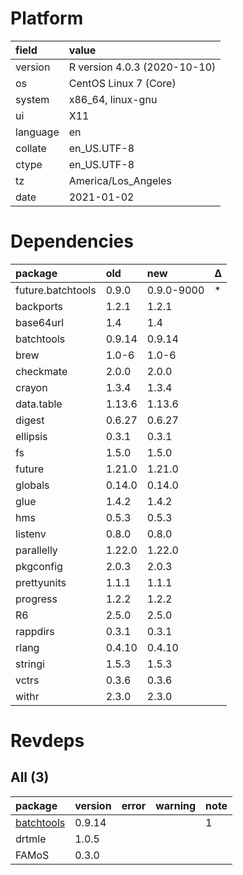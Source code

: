 # Platform

|field    |value                        |
|:--------|:----------------------------|
|version  |R version 4.0.3 (2020-10-10) |
|os       |CentOS Linux 7 (Core)        |
|system   |x86_64, linux-gnu            |
|ui       |X11                          |
|language |en                           |
|collate  |en_US.UTF-8                  |
|ctype    |en_US.UTF-8                  |
|tz       |America/Los_Angeles          |
|date     |2021-01-02                   |

# Dependencies

|package           |old    |new        |Δ  |
|:-----------------|:------|:----------|:--|
|future.batchtools |0.9.0  |0.9.0-9000 |*  |
|backports         |1.2.1  |1.2.1      |   |
|base64url         |1.4    |1.4        |   |
|batchtools        |0.9.14 |0.9.14     |   |
|brew              |1.0-6  |1.0-6      |   |
|checkmate         |2.0.0  |2.0.0      |   |
|crayon            |1.3.4  |1.3.4      |   |
|data.table        |1.13.6 |1.13.6     |   |
|digest            |0.6.27 |0.6.27     |   |
|ellipsis          |0.3.1  |0.3.1      |   |
|fs                |1.5.0  |1.5.0      |   |
|future            |1.21.0 |1.21.0     |   |
|globals           |0.14.0 |0.14.0     |   |
|glue              |1.4.2  |1.4.2      |   |
|hms               |0.5.3  |0.5.3      |   |
|listenv           |0.8.0  |0.8.0      |   |
|parallelly        |1.22.0 |1.22.0     |   |
|pkgconfig         |2.0.3  |2.0.3      |   |
|prettyunits       |1.1.1  |1.1.1      |   |
|progress          |1.2.2  |1.2.2      |   |
|R6                |2.5.0  |2.5.0      |   |
|rappdirs          |0.3.1  |0.3.1      |   |
|rlang             |0.4.10 |0.4.10     |   |
|stringi           |1.5.3  |1.5.3      |   |
|vctrs             |0.3.6  |0.3.6      |   |
|withr             |2.3.0  |2.3.0      |   |

# Revdeps

## All (3)

|package                              |version |error |warning |note |
|:------------------------------------|:-------|:-----|:-------|:----|
|[batchtools](problems.md#batchtools) |0.9.14  |      |        |1    |
|drtmle                               |1.0.5   |      |        |     |
|FAMoS                                |0.3.0   |      |        |     |

